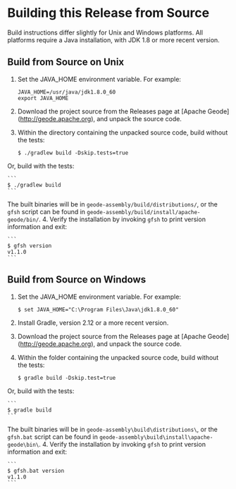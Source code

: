# Building this Release from Source

Build instructions differ slightly for Unix and Windows platforms.
All platforms require a Java installation, with JDK 1.8 or more recent version.

## Build from Source on Unix

1. Set the JAVA\_HOME environment variable.  For example:

    ```     
    JAVA_HOME=/usr/java/jdk1.8.0_60
    export JAVA_HOME
    ```
2. Download the project source from the Releases page at [Apache Geode] (http://geode.apache.org), and unpack the source code.
3. Within the directory containing the unpacked source code, build without the tests:
    
    ```
    $ ./gradlew build -Dskip.tests=true
    ```
Or, build with the tests:
   
    ```
    $ ./gradlew build
    ```
The built binaries will be in `geode-assembly/build/distributions/`,
or the `gfsh` script can be found in 
`geode-assembly/build/install/apache-geode/bin/`.
4. Verify the installation by invoking `gfsh` to print version information and exit:
   
    ```
    $ gfsh version
    v1.1.0
    ```

## Build from Source on Windows

1. Set the JAVA\_HOME environment variable.  For example:

    ```
    $ set JAVA_HOME="C:\Program Files\Java\jdk1.8.0_60"
    ```
2. Install Gradle, version 2.12 or a more recent version.
3. Download the project source from the Releases page at [Apache Geode] (http://geode.apache.org), and unpack the source code.
4. Within the folder containing the unpacked source code, build without the tests:

    ```
    $ gradle build -Dskip.test=true
    ```
Or, build with the tests:

    ```
    $ gradle build
    ```
The built binaries will be in `geode-assembly\build\distributions\`,
or the `gfsh.bat` script can be found in 
`geode-assembly\build\install\apache-geode\bin\`.
4. Verify the installation by invoking `gfsh` to print version information and exit:
   
    ```
    $ gfsh.bat version
    v1.1.0
    ```


